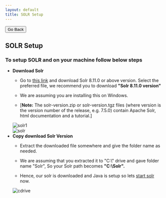 ```yaml
---
layout: default
title: SOLR Setup
---
```

<div class="backtoprevpage">
  <button id="backButton">Go Back</button>
</div>
<div class="page-title">
  <h2>SOLR Setup</h2>
</div>
<div class="sub-section">
  <div class="sub-title">
    <h3>
      <span>To setup SOLR and on your machine follow below steps</span>
    </h3>
  </div>
  <div class="section-content">
    <ul class="info-badges">
      <li>
        <div class="subinfo-title">
          <strong>Download Solr</strong>
        </div>
        <div class="subinfo-content">
          <ul class="subinfo-badges">
            <li>
              <p>Go to <a href="https://archive.apache.org/dist/lucene/solr/" target="_blank">this link</a> and download  Solr 8.11.0 or above version. Select the preferred file, we recommend you to download <strong>"Solr 8.11.0 version"</strong></p>
            </li>
            <li>
              <p>We are assuming you are installing this on Windows.</p>
            </li>
            <li>
              <p>[<strong>Note:</strong> The solr-version.zip or solr-version.tgz files (where version is the version number of the release, e.g. 7.5.0) contain Apache Solr, html documentation and a tutorial.]</p>
            </li>
          </ul>
          <div class="product-img">
            <img src="/nopaccelerateplus/assets/images/solr1.jpg" alt="solr1" />
          </div>
          <div class="product-img">
            <img src="/nopaccelerateplus/assets/images/solr.jpg" alt="solr" />
          </div>
        </div>
      </li>
      <li>
        <div class="subinfo-title">
          <strong>Copy download Solr Version</strong>
        </div>
        <div class="subinfo-content">
          <ul class="subinfo-badges">
            <li>
              <p>Extract the downloaded file somewhere and give the folder name as needed.</p>
            </li>
            <li>
              <p>We are assuming that you extracted it to "C:\" drive and gave folder name "Solr", So your Solr path becomes <strong>"C:\Solr".</strong></p>
            </li>
            <li>
              <p>Hence,  our solr is downloaded and Java is setup so lets <a href="howtostartstoprestartsolr.html" target="_blank">start solr</a> now.</p>
            </li>
          </ul>
          <div class="product-img">
            <img src="/nopaccelerateplus/assets/images/cdrive.png" alt="cdrive" />
          </div>
        </div>
      </li>
    </ul>
  </div>
</div>  
